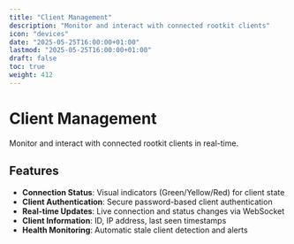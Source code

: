 ```yaml
---
title: "Client Management"
description: "Monitor and interact with connected rootkit clients"
icon: "devices"
date: "2025-05-25T16:00:00+01:00"
lastmod: "2025-05-25T16:00:00+01:00"
draft: false
toc: true
weight: 412
---
```


# Client Management

Monitor and interact with connected rootkit clients in real-time.

## Features

- **Connection Status**: Visual indicators (Green/Yellow/Red) for client state
- **Client Authentication**: Secure password-based client authentication
- **Real-time Updates**: Live connection and status changes via WebSocket
- **Client Information**: ID, IP address, last seen timestamps
- **Health Monitoring**: Automatic stale client detection and alerts 